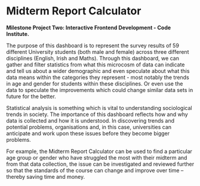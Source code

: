 Midterm Report Calculator
===

**Milestone Project Two: Interactive Frontend Development - Code Institute.**

The purpose of this dashboard is to represent the survey results of 59 different University students (both male and female) across three different disciplines (English, Irish and Maths). Through this dashboard, we can gather and filter statistics from what this microcosm of data can indicate and tell us about a wider demographic and even speculate about what this data means within the categories they represent - most notably the trends in age and gender for students within these disciplines. Or even use the data to speculate the improvements which could change similar data sets in future for the better.

Statistical analysis is something which is vital to understanding sociological trends in society. The importance of this dashboard reflects how and why data is collected and how it is understood. In discovering trends and potential problems, organisations and, in this case, universities can anticipate and work upon these issues before they become bigger problems.

For example, the Midterm Report Calculator can be used to find a particular age group or gender who have struggled the most with their midterm and from that data collection, the issue can be investigated and reviewed further so that the standards of the course can change and improve over time – thereby saving time and money.


